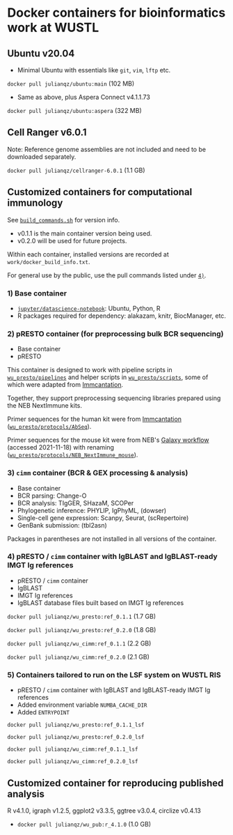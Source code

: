 # Docker containers for bioinformatics work at WUSTL

## Ubuntu v20.04

* Minimal Ubuntu with essentials like `git`, `vim`, `lftp` etc. 

`docker pull julianqz/ubuntu:main` (102 MB) 

* Same as above, plus Aspera Connect v4.1.1.73 

`docker pull julianqz/ubuntu:aspera` (322 MB)

## Cell Ranger v6.0.1

Note: Reference genome assemblies are not included and need to be downloaded separately.

`docker pull julianqz/cellranger-6.0.1` (1.1 GB)

## Customized containers for computational immunology

See [`build_commands.sh`](./build_commands.sh) for version info. 

* v0.1.1 is the main container version being used. 
* v0.2.0 will be used for future projects.

Within each container, installed versions are recorded at `work/docker_build_info.txt`.

For general use by the public, use the pull commands listed under [`4)`](https://github.com/julianqz/wustl_docker#4-presto--cimm-container-with-igblast-and-igblast-ready-imgt-ig-references).

### 1) Base container

* [`jupyter/datascience-notebook`](https://jupyter-docker-stacks.readthedocs.io/en/latest/using/selecting.html): Ubuntu, Python, R
* R packages required for dependency: alakazam, knitr, BiocManager, etc.

### 2) pRESTO container (for preprocessing bulk BCR sequencing)

* Base container
* pRESTO

This container is designed to work with pipeline scripts in [`wu_presto/pipelines`](./wu_presto/pipelines) and helper scripts in [`wu_presto/scripts`](./wu_presto/scripts), some of which were adapted from [Immcantation](https://bitbucket.org/kleinstein/immcantation). 

Together, they support preprocessing sequencing libraries prepared using the NEB NextImmune kits. 

Primer sequences for the human kit were from [Immcantation](https://bitbucket.org/kleinstein/immcantation) ([`wu_presto/protocols/AbSeq`](./wu_presto/protocols/AbSeq)). 

Primer sequences for the mouse kit were from NEB's [Galaxy workflow](https://usegalaxy.org/u/bradlanghorst/w/presto-nebnext-immune-seq-workflow-v320) (accessed 2021-11-18) with renaming ([`wu_presto/protocols/NEB_NextImmune_mouse`](./wu_presto/protocols/NEB_NextImmune_mouse)).

### 3) `cimm` container (BCR & GEX processing & analysis)

* Base container
* BCR parsing: Change-O
* BCR analysis: TIgGER, SHazaM, SCOPer
* Phylogenetic inference: PHYLIP, IgPhyML, (dowser)
* Single-cell gene expression: Scanpy, Seurat, (scRepertoire)
* GenBank submission: (tbl2asn)

Packages in parentheses are not installed in all versions of the container.

### 4) pRESTO / `cimm` container with IgBLAST and IgBLAST-ready IMGT Ig references

* pRESTO / `cimm` container
* IgBLAST
* IMGT Ig references
* IgBLAST database files built based on IMGT Ig references

`docker pull julianqz/wu_presto:ref_0.1.1` (1.7 GB)

`docker pull julianqz/wu_presto:ref_0.2.0` (1.8 GB)

`docker pull julianqz/wu_cimm:ref_0.1.1` (2.2 GB)

`docker pull julianqz/wu_cimm:ref_0.2.0` (2.1 GB)

### 5) Containers tailored to run on the LSF system on WUSTL RIS

* pRESTO / `cimm` container with IgBLAST and IgBLAST-ready IMGT Ig references
* Added environment variable `NUMBA_CACHE_DIR`
* Added `ENTRYPOINT`

`docker pull julianqz/wu_presto:ref_0.1.1_lsf`

`docker pull julianqz/wu_presto:ref_0.2.0_lsf`

`docker pull julianqz/wu_cimm:ref_0.1.1_lsf`

`docker pull julianqz/wu_cimm:ref_0.2.0_lsf`

## Customized container for reproducing published analysis

R v4.1.0, igraph v1.2.5, ggplot2 v3.3.5, ggtree v3.0.4, circlize v0.4.13

* `docker pull julianqz/wu_pub:r_4.1.0` (1.0 GB)

